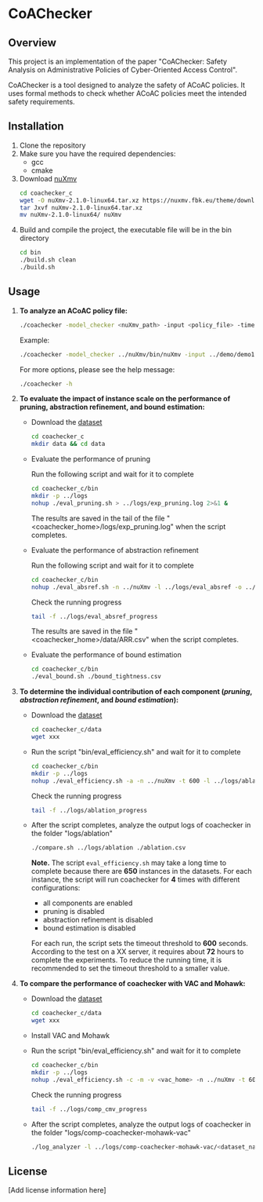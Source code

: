 # CoAChecker

## Overview

This project is an implementation of the paper "CoAChecker: Safety Analysis on Administrative Policies of Cyber-Oriented Access Control".

CoAChecker is a tool designed to analyze the safety of ACoAC policies. It uses formal methods to check whether ACoAC policies meet the intended safety requirements.

## Installation

1. Clone the repository
2. Make sure you have the required dependencies:
   - gcc
   - cmake
3. Download [nuXmv](https://nuxmv.fbk.eu/download.html)
   ```bash
   cd coachecker_c
   wget -O nuXmv-2.1.0-linux64.tar.xz https://nuxmv.fbk.eu/theme/download.php?file=nuXmv-2.1.0-linux64.tar.xz
   tar Jxvf nuXmv-2.1.0-linux64.tar.xz
   mv nuXmv-2.1.0-linux64/ nuXmv
   ``` 
4. Build and compile the project, the executable file will be in the bin directory
   ```bash
   cd bin
   ./build.sh clean
   ./build.sh
   ```

## Usage

1. **To analyze an ACoAC policy file:**

   ```bash
   ./coachecker -model_checker <nuXmv_path> -input <policy_file> -timeout <timeout_threshold_in_seconds> -l <log_dir>
   ```

   Example:
   ```bash
   ./coachecker -model_checker ../nuXmv/bin/nuXmv -input ../demo/demo1.acoac -timeout 60 -l ../logs
   ```

   For more options, please see the help message:
   ```bash
   ./coachecker -h
   ```

2. **To evaluate the impact of instance scale on the performance of pruning, abstraction refinement, and bound estimation:**
   
   - Download the [dataset](https://drive.google.com/uc?id=1htKafYP5mJkMHnmPpzJuMaVNe6q27XE3&export=download)

      ```bash
      cd coachecker_c
      mkdir data && cd data
      ```
   
   - Evaluate the performance of pruning

      Run the following script and wait for it to complete

      ```bash
      cd coachecker_c/bin
      mkdir -p ../logs
      nohup ./eval_pruning.sh > ../logs/exp_pruning.log 2>&1 &
      ```

      The results are saved in the tail of the file "<coachecker_home>/logs/exp_pruning.log" when the script completes.

   - Evaluate the performance of abstraction refinement

      Run the following script and wait for it to complete

      ```bash
      cd coachecker_c/bin
      nohup ./eval_absref.sh -n ../nuXmv -l ../logs/eval_absref -o ../data/ARR.csv > ../logs/eval_absref_progress 2>&1 &
      ```

      Check the running progress

      ```bash
      tail -f ../logs/eval_absref_progress
      ```

      The results are saved in the file "<coachecker_home>/data/ARR.csv" when the script completes.

   - Evaluate the performance of bound estimation

      ```bash
      cd coachecker_c/bin
      ./eval_bound.sh ./bound_tightness.csv
      ```

3. **To determine the individual contribution of each component (*pruning*, *abstraction refinement*, and *bound estimation*):**
   
   - Download the [dataset](https://drive.google.com/file/d/1c2-EPhiTKJVPyTu7EH6PfKtd427JaouG/view?usp=sharing)

      ```bash
      cd coachecker_c/data
      wget xxx
      ```

   - Run the script "bin/eval_efficiency.sh" and wait for it to complete

      ```bash
      cd coachecker_c/bin
      mkdir -p ../logs
      nohup ./eval_efficiency.sh -a -n ../nuXmv -t 600 -l ../logs/ablation > ../logs/ablation_progress 2>&1 &
      ```

      Check the running progress

      ```bash
      tail -f ../logs/ablation_progress
      ```
   
   - After the script completes, analyze the output logs of coachecker in the folder "logs/ablation"

      ```bash
      ./compare.sh ../logs/ablation ./ablation.csv
      ```

      **Note.** The script `eval_efficiency.sh` may take a long time to complete because there are **650** instances in the datasets. For each instance, the script will run coachecker for **4** times with different configurations:  
      - all components are enabled
      - pruning is disabled
      - abstraction refinement is disabled
      - bound estimation is disabled
      
      For each run, the script sets the timeout threshold to **600** seconds. According to the test on a XX server, it requires about **72** hours to complete the experiments. To reduce the running time, it is recommended to set the timeout threshold to a smaller value.

4. **To compare the performance of coachecker with VAC and Mohawk:**

   - Download the [dataset](https://drive.google.com/file/d/1c2-EPhiTKJVPyTu7EH6PfKtd427JaouG/view?usp=sharing)

      ```bash
      cd coachecker_c/data
      wget xxx
      ```
   
   - Install VAC and Mohawk

   - Run the script "bin/eval_efficiency.sh" and wait for it to complete

      ```bash
      cd coachecker_c/bin
      mkdir -p ../logs
      nohup ./eval_efficiency.sh -c -m -v <vac_home> -n ../nuXmv -t 600 -l ../logs/comp-coachecker-mohawk-vac > ../logs/comp_cmv_progress 2>&1 &
      ```

      Check the running progress

      ```bash
      tail -f ../logs/comp_cmv_progress
      ```

   - After the script completes, analyze the output logs of coachecker in the folder "logs/comp-coachecker-mohawk-vac"

      ```bash
      ./log_analyzer -l ../logs/comp-coachecker-mohawk-vac/<dataset_name>
      ```

## License

[Add license information here]